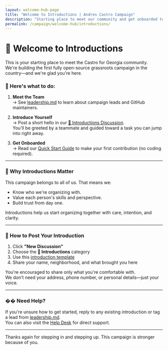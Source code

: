 ```yaml
---
layout: welcome-hub-page
title: "Welcome to Introductions | Andres Castro Campaign"
description: "Starting place to meet our community and get onboarded to the open-source campaign. Post your introduction and connect with teammates."
permalink: /campaign/welcome-hub/introductions/
---
```


# 👋 Welcome to Introductions

This is your starting place to meet the Castro for Georgia community.  
We're building the first fully open-source grassroots campaign in the country—and we're glad you're here.

### 🧭 Here's what to do:

1. **Meet the Team**  
   → See [leadership.md](./leadership.md) to learn about campaign leads and GitHub maintainers.

2. **Introduce Yourself**  
   → Post a short hello in our [👋 Introductions Discussion](https://github.com/CastroForGeorgia/campaign/discussions/categories/introductions).  
   You'll be greeted by a teammate and guided toward a task you can jump into right away.

3. **Get Onboarded**  
   → Read our [Quick Start Guide](../get-involved/quick-start-guide.md) to make your first contribution (no coding required).

---

### 💬 Why Introductions Matter

This campaign belongs to all of us. That means we:
- Know who we're organizing with.
- Value each person's skills and perspective.
- Build trust from day one.

Introductions help us start organizing together with care, intention, and clarity.

---

### 📝 How to Post Your Introduction

1. Click **"New Discussion"**  
2. Choose the **👋 Introductions** category  
3. Use this [introduction template](./example-introduction.md)  
4. Share your name, neighborhood, and what brought you here

You're encouraged to share only what you're comfortable with.  
We don't need your address, phone number, or personal details—just your voice.

---

### �� Need Help?

If you're unsure how to get started, reply to any existing introduction or tag a lead from [leadership.md](./leadership.md).  
You can also visit the [Help Desk](https://github.com/CastroForGeorgia/campaign/discussions/categories/help-desk) for direct support.

---

Thanks again for stepping in and stepping up. This campaign is stronger because of you.
